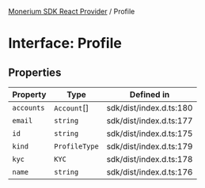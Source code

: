 [Monerium SDK React Provider](../README.md) / Profile

# Interface: Profile

## Properties

| Property   | Type          | Defined in              |
| ---------- | ------------- | ----------------------- |
| `accounts` | `Account`[]   | sdk/dist/index.d.ts:180 |
| `email`    | `string`      | sdk/dist/index.d.ts:177 |
| `id`       | `string`      | sdk/dist/index.d.ts:175 |
| `kind`     | `ProfileType` | sdk/dist/index.d.ts:179 |
| `kyc`      | `KYC`         | sdk/dist/index.d.ts:178 |
| `name`     | `string`      | sdk/dist/index.d.ts:176 |
